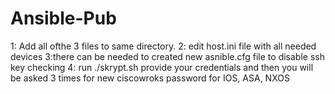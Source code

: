 # Ansible-Pub

1: Add all ofthe 3 files to same directory. 
2: edit host.ini file with all needed devices
3:there can be needed to created new asnible.cfg file to disable ssh key checking
4: run ./skrypt.sh provide your credentials and then you will be asked 3 times for new ciscowroks password for IOS, ASA, NXOS

